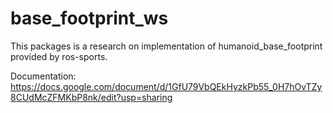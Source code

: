 # base_footprint_ws
This packages is a research on implementation of humanoid_base_footprint provided by ros-sports.

Documentation: https://docs.google.com/document/d/1GfU79VbQEkHyzkPb55_0H7hOvTZy8CUdMcZFMKbP8nk/edit?usp=sharing
